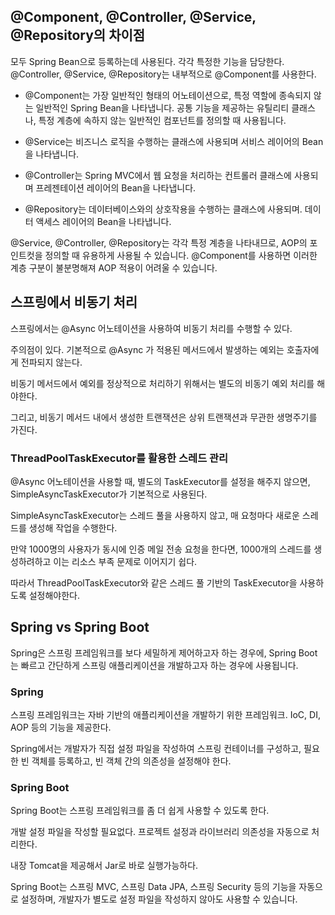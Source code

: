 ## @Component, @Controller, @Service, @Repository의 차이점

모두 Spring Bean으로 등록하는데 사용된다. 각각 특정한 기능을 담당한다. @Controller, @Service, @Repository는 내부적으로 @Component를 사용한다.

- @Component는 가장 일반적인 형태의 어노테이션으로, 특정 역할에 종속되지 않는 일반적인 Spring Bean을 나타냅니다. 공통 기능을 제공하는 유틸리티 클래스나, 특정 계층에 속하지 않는 일반적인 컴포넌트를 정의할 때 사용됩니다.

- @Service는 비즈니스 로직을 수행하는 클래스에 사용되며 서비스 레이어의 Bean을 나타냅니다.

- @Controller는 Spring MVC에서 웹 요청을 처리하는 컨트롤러 클래스에 사용되며 프레젠테이션 레이어의 Bean을 나타냅니다.

- @Repository는 데이터베이스와의 상호작용을 수행하는 클래스에 사용되며. 데이터 액세스 레이어의 Bean을 나타냅니다.

@Service, @Controller, @Repository는 각각 특정 계층을 나타내므로, AOP의 포인트컷을 정의할 때 유용하게 사용될 수 있습니다. @Component를 사용하면 이러한 계층 구분이 불분명해져 AOP 적용이 어려울 수 있습니다.

## 스프링에서 비동기 처리
스프링에서는 @Async 어노테이션을 사용하여 비동기 처리를 수행할 수 있다. 

주의점이 있다. 기본적으로 @Async 가 적용된 메서드에서 발생하는 예외는 호출자에게 전파되지 않는다. 

비동기 메서드에서 예외를 정상적으로 처리하기 위해서는 별도의 비동기 예외 처리를 해야한다. 

그리고, 비동기 메서드 내에서 생성한 트랜잭션은 상위 트랜잭션과 무관한 생명주기를 가진다.

### ThreadPoolTaskExecutor를 활용한 스레드 관리
@Async 어노테이션을 사용할 때, 별도의 TaskExecutor를 설정을 해주지 않으면, SimpleAsyncTaskExecutor가 기본적으로 사용된다.

SimpleAsyncTaskExecutor는 스레드 풀을 사용하지 않고, 매 요청마다 새로운 스레드를 생성해 작업을 수행한다.

만약 1000명의 사용자가 동시에 인증 메일 전송 요청을 한다면, 1000개의 스레드를 생성하려하고 이는 리소스 부족 문제로 이어지기 쉽다.

따라서 ThreadPoolTaskExecutor와 같은 스레드 풀 기반의 TaskExecutor을 사용하도록 설정해야한다.

## Spring vs Spring Boot
Spring은 스프링 프레임워크를 보다 세밀하게 제어하고자 하는 경우에, Spring Boot는 빠르고 간단하게 스프링 애플리케이션을 개발하고자 하는 경우에 사용됩니다.

### Spring
스프링 프레임워크는 자바 기반의 애플리케이션을 개발하기 위한 프레임워크. IoC, DI, AOP 등의 기능을 제공한다. 

Spring에서는 개발자가 직접 설정 파일을 작성하여 스프링 컨테이너를 구성하고, 필요한 빈 객체를 등록하고, 빈 객체 간의 의존성을 설정해야 한다.

### Spring Boot
Spring Boot는 스프링 프레임워크를 좀 더 쉽게 사용할 수 있도록 한다. 

개발 설정 파일을 작성할 필요없다. 프로젝트 설정과 라이브러리 의존성을 자동으로 처리한다. 

내장 Tomcat을 제공해서 Jar로 바로 실행가능하다.

Spring Boot는 스프링 MVC, 스프링 Data JPA, 스프링 Security 등의 기능을 자동으로 설정하며, 개발자가 별도로 설정 파일을 작성하지 않아도 사용할 수 있습니다.
